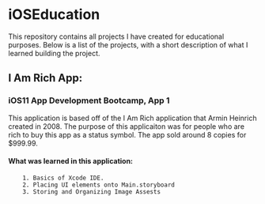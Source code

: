 # iOSEducation

This repository contains all projects I have created for educational purposes. Below is a list of the projects, with a short description of what I learned building the project. 

## I Am Rich App:
###     iOS11 App Development Bootcamp, App 1 

This application is based off of the I Am Rich application that Armin Heinrich created in 2008. The purpose of this applicaiton was for people who are rich to buy this app as a status symbol. The app sold around 8 copies for $999.99. 

#### What was learned in this application: 
        1. Basics of Xcode IDE. 
        2. Placing UI elements onto Main.storyboard 
        3. Storing and Organizing Image Assests 
